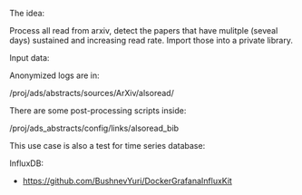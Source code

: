 The idea:

Process all read from arxiv, detect the papers that have
mulitple (seveal days) sustained and increasing read rate.
Import those into a private library.


Input data:

Anonymized logs are in: 

/proj/ads/abstracts/sources/ArXiv/alsoread/

There are some post-processing scripts inside:

/proj/ads_abstracts/config/links/alsoread_bib

This use case is also a test for time series database:

InfluxDB:

 - https://github.com/BushnevYuri/DockerGrafanaInfluxKit


